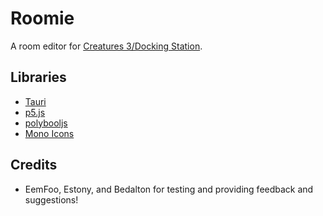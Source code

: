 # Roomie
A room editor for [Creatures 3/Docking Station](https://creatures.wiki/Docking_Station).

## Libraries
* [Tauri](https://tauri.app/)
* [p5.js](https://p5js.org/)
* [polybooljs](https://github.com/velipso/polybooljs)
* [Mono Icons](https://icons.mono.company/)

## Credits
* EemFoo, Estony, and Bedalton for testing and providing feedback and suggestions!
